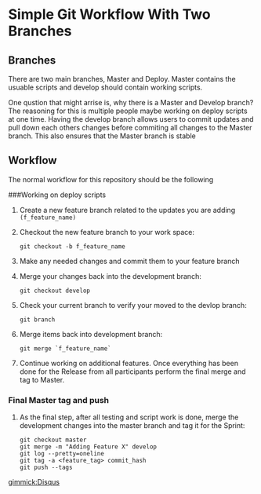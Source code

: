 # Simple Git Workflow With Two Branches

Branches
--------

There are two main branches, Master and Deploy. Master contains the usuable
scripts and develop should contain working scripts.

One qustion that might arrise is, why there is a Master and Develop branch?  The 
reasoning for this is multiple people maybe working on deploy scripts at one time. 
Having the develop branch allows users to commit updates and pull down each others 
changes before commiting all changes to the Master branch. This also ensures that the Master branch is stable

Workflow
--------

The normal workflow for this repository should be the following

###Working on deploy scripts

1. Create a new feature branch related to the updates you are adding `(f_feature_name)`
1. Checkout the new feature branch to your work space:

    ```
    git checkout -b f_feature_name
    ```

1. Make any needed changes and commit them to your feature branch
1. Merge your changes back into the development branch:

    ```
    git checkout develop
    ```

1. Check your current branch to verify your moved to the devlop branch:

    ``` 
    git branch
    ```

1. Merge items back into development branch:

    ```
    git merge `f_feature_name`
    ```

1. Continue working on additional features.  Once everything has been done for the Release from all 
   participants perform the final merge and tag to Master.
   
### Final Master tag and push

1. As the final step, after all testing and script work is done, merge the development changes 
   into the master branch and tag it for the Sprint:

    ```
    git checkout master
    git merge -m "Adding Feature X" develop
    git log --pretty=oneline
    git tag -a <feature_tag> commit_hash
    git push --tags
    ```

[gimmick:Disqus](techtacoorg)
